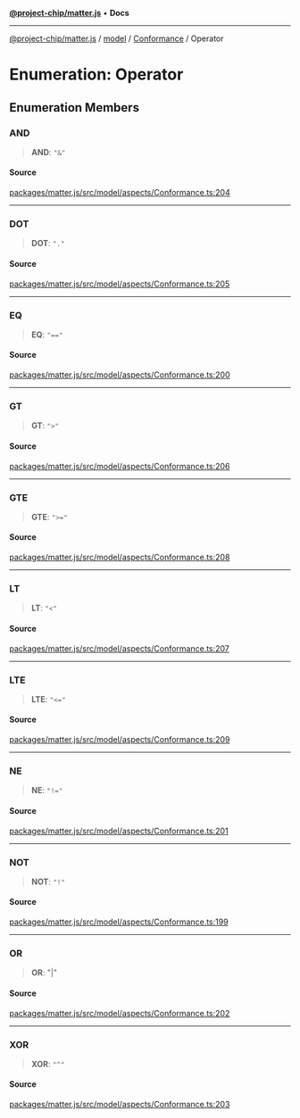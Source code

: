 [**@project-chip/matter.js**](../../../../README.md) • **Docs**

***

[@project-chip/matter.js](../../../../modules.md) / [model](../../../README.md) / [Conformance](../README.md) / Operator

# Enumeration: Operator

## Enumeration Members

### AND

> **AND**: `"&"`

#### Source

[packages/matter.js/src/model/aspects/Conformance.ts:204](https://github.com/project-chip/matter.js/blob/7a8cbb56b87d4ccf34bec5a9a95ab40a1711324f/packages/matter.js/src/model/aspects/Conformance.ts#L204)

***

### DOT

> **DOT**: `"."`

#### Source

[packages/matter.js/src/model/aspects/Conformance.ts:205](https://github.com/project-chip/matter.js/blob/7a8cbb56b87d4ccf34bec5a9a95ab40a1711324f/packages/matter.js/src/model/aspects/Conformance.ts#L205)

***

### EQ

> **EQ**: `"=="`

#### Source

[packages/matter.js/src/model/aspects/Conformance.ts:200](https://github.com/project-chip/matter.js/blob/7a8cbb56b87d4ccf34bec5a9a95ab40a1711324f/packages/matter.js/src/model/aspects/Conformance.ts#L200)

***

### GT

> **GT**: `">"`

#### Source

[packages/matter.js/src/model/aspects/Conformance.ts:206](https://github.com/project-chip/matter.js/blob/7a8cbb56b87d4ccf34bec5a9a95ab40a1711324f/packages/matter.js/src/model/aspects/Conformance.ts#L206)

***

### GTE

> **GTE**: `">="`

#### Source

[packages/matter.js/src/model/aspects/Conformance.ts:208](https://github.com/project-chip/matter.js/blob/7a8cbb56b87d4ccf34bec5a9a95ab40a1711324f/packages/matter.js/src/model/aspects/Conformance.ts#L208)

***

### LT

> **LT**: `"<"`

#### Source

[packages/matter.js/src/model/aspects/Conformance.ts:207](https://github.com/project-chip/matter.js/blob/7a8cbb56b87d4ccf34bec5a9a95ab40a1711324f/packages/matter.js/src/model/aspects/Conformance.ts#L207)

***

### LTE

> **LTE**: `"<="`

#### Source

[packages/matter.js/src/model/aspects/Conformance.ts:209](https://github.com/project-chip/matter.js/blob/7a8cbb56b87d4ccf34bec5a9a95ab40a1711324f/packages/matter.js/src/model/aspects/Conformance.ts#L209)

***

### NE

> **NE**: `"!="`

#### Source

[packages/matter.js/src/model/aspects/Conformance.ts:201](https://github.com/project-chip/matter.js/blob/7a8cbb56b87d4ccf34bec5a9a95ab40a1711324f/packages/matter.js/src/model/aspects/Conformance.ts#L201)

***

### NOT

> **NOT**: `"!"`

#### Source

[packages/matter.js/src/model/aspects/Conformance.ts:199](https://github.com/project-chip/matter.js/blob/7a8cbb56b87d4ccf34bec5a9a95ab40a1711324f/packages/matter.js/src/model/aspects/Conformance.ts#L199)

***

### OR

> **OR**: "\|"

#### Source

[packages/matter.js/src/model/aspects/Conformance.ts:202](https://github.com/project-chip/matter.js/blob/7a8cbb56b87d4ccf34bec5a9a95ab40a1711324f/packages/matter.js/src/model/aspects/Conformance.ts#L202)

***

### XOR

> **XOR**: `"^"`

#### Source

[packages/matter.js/src/model/aspects/Conformance.ts:203](https://github.com/project-chip/matter.js/blob/7a8cbb56b87d4ccf34bec5a9a95ab40a1711324f/packages/matter.js/src/model/aspects/Conformance.ts#L203)
